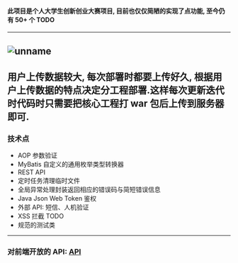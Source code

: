 #### 此项目是个人大学生创新创业大赛项目, 目前也仅仅简陋的实现了点功能, 至今仍有 50+ 个 TODO  
---
![unname](https://t1.picb.cc/uploads/2019/04/09/VxRHF7.png)
---  
用户上传数据较大, 每次部署时都要上传好久, 根据用户上传数据的特点决定分工程部署.这样每次更新迭代时代码时只需要把核心工程打 war 包后上传到服务器即可.
---
### 技术点
* AOP 参数验证
* MyBatis 自定义的通用枚举类型转换器
* REST API
* 定时任务清理临时文件
* 全局异常处理封装返回相应的错误码与简短错误信息
* Java Json Web Token 鉴权
* 外部 API: 短信、人机验证
* XSS 拦截 TODO 
* 规范的测试类
---  
### 对前端开放的 API: [API](https://www.eolinker.com/#/share/index?shareCode=9kujMK)
